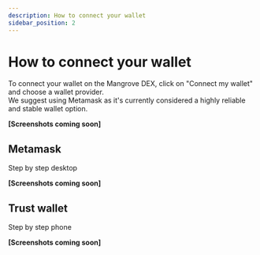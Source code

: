 ```yaml
---
description: How to connect your wallet
sidebar_position: 2
---
```



# How to connect your wallet

To connect your wallet on the Mangrove DEX, click on "Connect my wallet" and choose a wallet provider.<br />
We suggest using Metamask as it's currently considered a highly reliable and stable wallet option.

**[Screenshots coming soon]**


## Metamask

Step by step desktop<br />

**[Screenshots coming soon]**


## Trust wallet
Step by step phone<br />

**[Screenshots coming soon]**


